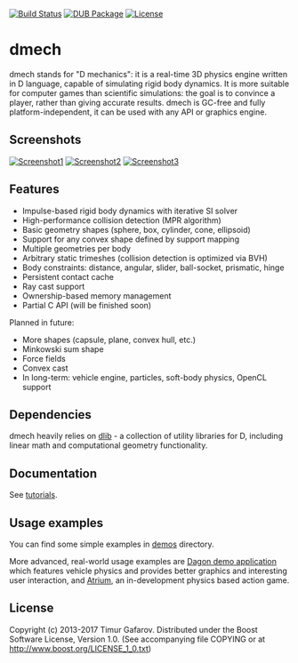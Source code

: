 [![Build Status](https://travis-ci.org/gecko0307/dmech.svg?branch=master)](https://travis-ci.org/gecko0307/dmech)
[![DUB Package](https://img.shields.io/dub/v/dmech.svg)](https://code.dlang.org/packages/dmech)
[![License](http://img.shields.io/badge/license-boost-blue.svg)](http://www.boost.org/LICENSE_1_0.txt)

dmech
=====
dmech stands for "D mechanics": it is a real-time 3D physics engine written in D language, capable of simulating rigid body dynamics. It is more suitable for computer games than scientific simulations: the goal is to convince a player, rather than giving accurate results. dmech is GC-free and fully platform-independent, it can be used with any API or graphics engine.

Screenshots
-----------
[![Screenshot1](/images/screenshot1_thumb.jpg)](/images/screenshot1.jpg)
[![Screenshot2](/images/screenshot2_thumb.jpg)](/images/screenshot2.jpg)
[![Screenshot3](/images/screenshot3_thumb.jpg)](/images/screenshot3.jpg)

Features
--------
* Impulse-based rigid body dynamics with iterative SI solver
* High-performance collision detection (MPR algorithm)
* Basic geometry shapes (sphere, box, cylinder, cone, ellipsoid)
* Support for any convex shape defined by support mapping
* Multiple geometries per body
* Arbitrary static trimeshes (collision detection is optimized via BVH)
* Body constraints: distance, angular, slider, ball-socket, prismatic, hinge
* Persistent contact cache
* Ray cast support
* Ownership-based memory management
* Partial C API (will be finished soon)

Planned in future:
* More shapes (capsule, plane, convex hull, etc.)
* Minkowski sum shape
* Force fields
* Convex cast
* In long-term: vehicle engine, particles, soft-body physics, OpenCL support

Dependencies
------------
dmech heavily relies on [dlib](http://github.com/gecko0307/dlib) - a collection of utility libraries for D, including linear math and computational geometry functionality.

Documentation
-------------
See [tutorials](/tutorials).

Usage examples
--------------
You can find some simple examples in [demos](/demos) directory. 

More advanced, real-world usage examples are [Dagon demo application](http://github.com/gecko0307/dagon-demo) which features vehicle physics and provides better graphics and interesting user interaction, and [Atrium](http://github.com/gecko0307/atrium), an in-development physics based action game. 

License
-------
Copyright (c) 2013-2017 Timur Gafarov.
Distributed under the Boost Software License, Version 1.0. (See accompanying file COPYING or at http://www.boost.org/LICENSE_1_0.txt)


